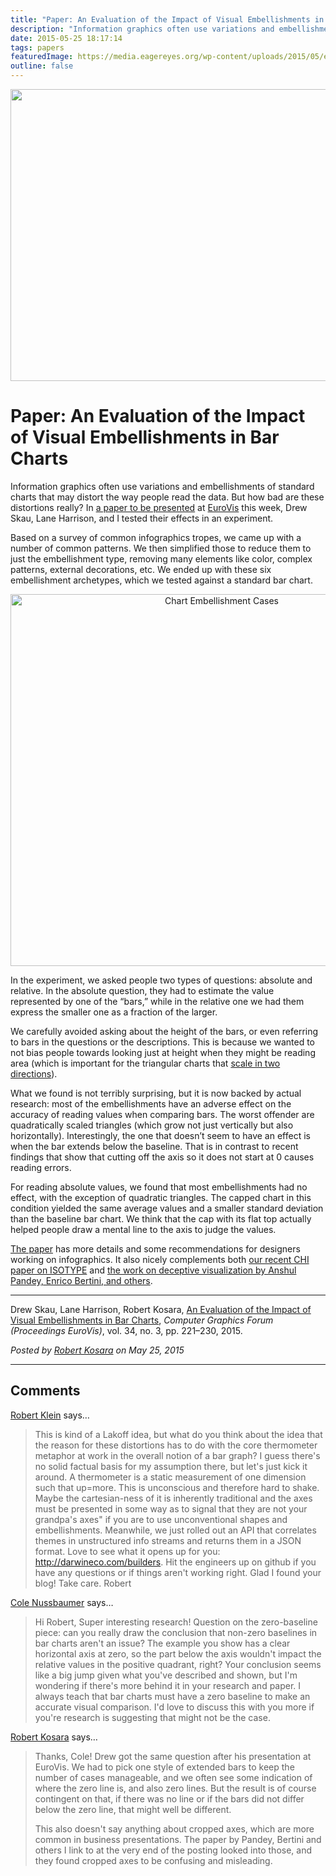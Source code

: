 ```yaml
---
title: "Paper: An Evaluation of the Impact of Visual Embellishments in Bar Charts"
description: "Information graphics often use variations and embellishments of standard charts that may distort the way people read the data. But how bad are these distortions really? In a paper to be presented at EuroVis this week, Drew Skau, Lane Harrison, and I tested their effects in an experiment."
date: 2015-05-25 18:17:14
tags: papers
featuredImage: https://media.eagereyes.org/wp-content/uploads/2015/05/embellishments-teaser.jpg
outline: false
---
```


<p align="center"><img src="https://media.eagereyes.org/wp-content/uploads/2015/05/embellishments-teaser.jpg" alt="" width="825" height="467" /></p>

# Paper: An Evaluation of the Impact of Visual Embellishments in Bar Charts

Information graphics often use variations and embellishments of standard charts that may distort the way people read the data. But how bad are these distortions really? In <a href="/publications/Skau-EuroVis-2015.html">a paper to be presented</a> at <a href="http://www.eurovis2015.it">EuroVis</a> this week, Drew Skau, Lane Harrison, and I tested their effects in an experiment.

Based on a survey of common infographics tropes, we came up with a number of common patterns. We then simplified those to reduce them to just the embellishment type, removing many elements like color, complex patterns, external decorations, etc. We ended up with these six embellishment archetypes, which we tested against a standard bar chart.

<p align="center"><img class="aligncenter size-medium wp-image-8794" src="https://media.eagereyes.org/wp-content/uploads/2015/05/embellishment-cases.png" alt="Chart Embellishment Cases" width="660" height="595" /></p>

In the experiment, we asked people two types of questions: absolute and relative. In the absolute question, they had to estimate the value represented by one of the “bars,” while in the relative one we had them express the smaller one as a fraction of the larger.

We carefully avoided asking about the height of the bars, or even referring to bars in the questions or the descriptions. This is because we wanted to not bias people towards looking just at height when they might be reading area (which is important for the triangular charts that <a href="/blog/2008/linear-vs-quadratic-change">scale in two directions</a>).

What we found is not terribly surprising, but it is now backed by actual research: most of the embellishments have an adverse effect on the accuracy of reading values when comparing bars. The worst offender are quadratically scaled triangles (which grow not just vertically but also horizontally). Interestingly, the one that doesn’t seem to have an effect is when the bar extends below the baseline. That is in contrast to recent findings that show that cutting off the axis so it does not start at 0 causes reading errors.

For reading absolute values, we found that most embellishments had no effect, with the exception of quadratic triangles. The capped chart in this condition yielded the same average values and a smaller standard deviation than the baseline bar chart. We think that the cap with its flat top actually helped people draw a mental line to the axis to judge the values.

<a href="/publications/Skau-EuroVis-2015">The paper</a> has more details and some recommendations for designers working on infographics. It also nicely complements both <a href="/papers/isotype-visualization">our recent CHI paper on ISOTYPE</a> and <a href="http://fellinlovewithdata.com/research/deceptive-visualizations">the work on deceptive visualization by Anshul Pandey, Enrico Bertini, and others</a>.

<hr />

Drew Skau, Lane Harrison, Robert Kosara, <a href="/publications/Skau-EuroVis-2015">An Evaluation of the Impact of Visual Embellishments in Bar Charts</a>, <em>Computer Graphics Forum (Proceedings EuroVis)</em>, vol. 34, no. 3, pp. 221–230, 2015.


_Posted by <a href="/about">Robert Kosara</a> on May 25, 2015_


<aside class="comments">

---
## Comments

<a href="http://darwineco.com/builders/" rel="nofollow noopener" target="_blank">Robert Klein</a> says…
>	This is kind of a Lakoff idea, but what do you think about the idea that the reason for these distortions has to do with the core thermometer metaphor at work in the overall notion of a bar graph? I guess there's no solid factual basis for my assumption there, but let's just kick it around. A thermometer is a static measurement of one dimension such that up=more. This is unconscious and therefore hard to shake. Maybe the cartesian-ness of it is inherently traditional and the axes must be presented in some way as to signal that they are 
>	not your grandpa's axes" if you are to use unconventional shapes and embellishments. Meanwhile, we just rolled out an API that correlates themes in unstructured info streams and returns them in a JSON format. Love to see what it opens up for you: http://darwineco.com/builders. Hit the engineers up on github if you have any questions or if things aren't working right. Glad I found your blog! Take care. Robert

<a href="http://www.storytellingwithdata.com" rel="nofollow noopener" target="_blank">Cole Nussbaumer</a> says…
>	Hi Robert, Super interesting research! Question on the zero-baseline piece: can you really draw the conclusion that non-zero baselines in bar charts aren't an issue? The example you show has a clear horizontal axis at zero, so the part below the axis wouldn't impact the relative values in the positive quadrant, right? Your conclusion seems like a big jump given what you've described and shown, but I'm wondering if there's more behind it in your research and paper. I always teach that bar charts must have a zero baseline to make an accurate visual comparison. I'd love to discuss this with you more if you're research is suggesting that might not be the case.

<a href="/about" rel="nofollow noopener" target="_blank">Robert Kosara</a> says…
>	Thanks, Cole! Drew got the same question after his presentation at EuroVis. We had to pick one style of extended bars to keep the number of cases manageable, and we often see some indication of where the zero line is, and also zero lines. But the result is of course contingent on that, if there was no line or if the bars did not differ below the zero line, that might well be different.
>	
>	This also doesn't say anything about cropped axes, which are more common in business presentations. The paper by Pandey, Bertini and others I link to at the very end of the posting looked into those, and they found cropped axes to be confusing and misleading.

</aside>

